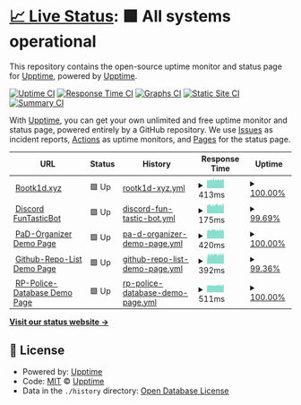 # [📈 Live Status](https://status.rootk1d.xyz): <!--live status--> **🟩 All systems operational**

This repository contains the open-source uptime monitor and status page for [Upptime](https://upptime.js.org), powered by [Upptime](https://github.com/upptime/upptime).

[![Uptime CI](https://github.com/roo7k1d/status-page/workflows/Uptime%20CI/badge.svg)](https://github.com/roo7k1d/status-page/actions?query=workflow%3A%22Uptime+CI%22)
[![Response Time CI](https://github.com/roo7k1d/status-page/workflows/Response%20Time%20CI/badge.svg)](https://github.com/roo7k1d/status-page/actions?query=workflow%3A%22Response+Time+CI%22)
[![Graphs CI](https://github.com/roo7k1d/status-page/workflows/Graphs%20CI/badge.svg)](https://github.com/roo7k1d/status-page/actions?query=workflow%3A%22Graphs+CI%22)
[![Static Site CI](https://github.com/roo7k1d/status-page/workflows/Static%20Site%20CI/badge.svg)](https://github.com/roo7k1d/status-page/actions?query=workflow%3A%22Static+Site+CI%22)
[![Summary CI](https://github.com/roo7k1d/status-page/workflows/Summary%20CI/badge.svg)](https://github.com/roo7k1d/status-page/actions?query=workflow%3A%22Summary+CI%22)

With [Upptime](https://upptime.js.org), you can get your own unlimited and free uptime monitor and status page, powered entirely by a GitHub repository. We use [Issues](https://github.com/upptime/upptime/issues) as incident reports, [Actions](https://github.com/roo7k1d/status-page/actions) as uptime monitors, and [Pages](https://status.rootk1d.xyz) for the status page.

<!--start: status pages-->
<!-- This summary is generated by Upptime (https://github.com/upptime/upptime) -->
<!-- Do not edit this manually, your changes will be overwritten -->
<!-- prettier-ignore -->
| URL | Status | History | Response Time | Uptime |
| --- | ------ | ------- | ------------- | ------ |
| <img alt="" src="https://cdn.discordapp.com/attachments/742731876170465310/896683113239937064/RootK1d.png" height="13"> [Rootk1d.xyz](https://rootk1d.xyz) | 🟩 Up | [rootk1d-xyz.yml](https://github.com/Roo7K1d/status-page/commits/HEAD/history/rootk1d-xyz.yml) | <details><summary><img alt="Response time graph" src="./graphs/rootk1d-xyz/response-time-week.png" height="20"> 413ms</summary><br><a href="https://status.rootk1d.xyz/history/rootk1d-xyz"><img alt="Response time 413" src="https://img.shields.io/endpoint?url=https%3A%2F%2Fraw.githubusercontent.com%2FRoo7K1d%2Fstatus-page%2FHEAD%2Fapi%2Frootk1d-xyz%2Fresponse-time.json"></a><br><a href="https://status.rootk1d.xyz/history/rootk1d-xyz"><img alt="24-hour response time 413" src="https://img.shields.io/endpoint?url=https%3A%2F%2Fraw.githubusercontent.com%2FRoo7K1d%2Fstatus-page%2FHEAD%2Fapi%2Frootk1d-xyz%2Fresponse-time-day.json"></a><br><a href="https://status.rootk1d.xyz/history/rootk1d-xyz"><img alt="7-day response time 413" src="https://img.shields.io/endpoint?url=https%3A%2F%2Fraw.githubusercontent.com%2FRoo7K1d%2Fstatus-page%2FHEAD%2Fapi%2Frootk1d-xyz%2Fresponse-time-week.json"></a><br><a href="https://status.rootk1d.xyz/history/rootk1d-xyz"><img alt="30-day response time 413" src="https://img.shields.io/endpoint?url=https%3A%2F%2Fraw.githubusercontent.com%2FRoo7K1d%2Fstatus-page%2FHEAD%2Fapi%2Frootk1d-xyz%2Fresponse-time-month.json"></a><br><a href="https://status.rootk1d.xyz/history/rootk1d-xyz"><img alt="1-year response time 413" src="https://img.shields.io/endpoint?url=https%3A%2F%2Fraw.githubusercontent.com%2FRoo7K1d%2Fstatus-page%2FHEAD%2Fapi%2Frootk1d-xyz%2Fresponse-time-year.json"></a></details> | <details><summary><a href="https://status.rootk1d.xyz/history/rootk1d-xyz">100.00%</a></summary><a href="https://status.rootk1d.xyz/history/rootk1d-xyz"><img alt="All-time uptime 100.00%" src="https://img.shields.io/endpoint?url=https%3A%2F%2Fraw.githubusercontent.com%2FRoo7K1d%2Fstatus-page%2FHEAD%2Fapi%2Frootk1d-xyz%2Fuptime.json"></a><br><a href="https://status.rootk1d.xyz/history/rootk1d-xyz"><img alt="24-hour uptime 100.00%" src="https://img.shields.io/endpoint?url=https%3A%2F%2Fraw.githubusercontent.com%2FRoo7K1d%2Fstatus-page%2FHEAD%2Fapi%2Frootk1d-xyz%2Fuptime-day.json"></a><br><a href="https://status.rootk1d.xyz/history/rootk1d-xyz"><img alt="7-day uptime 100.00%" src="https://img.shields.io/endpoint?url=https%3A%2F%2Fraw.githubusercontent.com%2FRoo7K1d%2Fstatus-page%2FHEAD%2Fapi%2Frootk1d-xyz%2Fuptime-week.json"></a><br><a href="https://status.rootk1d.xyz/history/rootk1d-xyz"><img alt="30-day uptime 100.00%" src="https://img.shields.io/endpoint?url=https%3A%2F%2Fraw.githubusercontent.com%2FRoo7K1d%2Fstatus-page%2FHEAD%2Fapi%2Frootk1d-xyz%2Fuptime-month.json"></a><br><a href="https://status.rootk1d.xyz/history/rootk1d-xyz"><img alt="1-year uptime 100.00%" src="https://img.shields.io/endpoint?url=https%3A%2F%2Fraw.githubusercontent.com%2FRoo7K1d%2Fstatus-page%2FHEAD%2Fapi%2Frootk1d-xyz%2Fuptime-year.json"></a></details>
| <img alt="" src="https://cdn.discordapp.com/attachments/742731876170465310/896682890073612348/images.png" height="13"> [Discord FunTasticBot](https://rootk1d.xyz/discord-ftb) | 🟩 Up | [discord-fun-tastic-bot.yml](https://github.com/Roo7K1d/status-page/commits/HEAD/history/discord-fun-tastic-bot.yml) | <details><summary><img alt="Response time graph" src="./graphs/discord-fun-tastic-bot/response-time-week.png" height="20"> 175ms</summary><br><a href="https://status.rootk1d.xyz/history/discord-fun-tastic-bot"><img alt="Response time 175" src="https://img.shields.io/endpoint?url=https%3A%2F%2Fraw.githubusercontent.com%2FRoo7K1d%2Fstatus-page%2FHEAD%2Fapi%2Fdiscord-fun-tastic-bot%2Fresponse-time.json"></a><br><a href="https://status.rootk1d.xyz/history/discord-fun-tastic-bot"><img alt="24-hour response time 175" src="https://img.shields.io/endpoint?url=https%3A%2F%2Fraw.githubusercontent.com%2FRoo7K1d%2Fstatus-page%2FHEAD%2Fapi%2Fdiscord-fun-tastic-bot%2Fresponse-time-day.json"></a><br><a href="https://status.rootk1d.xyz/history/discord-fun-tastic-bot"><img alt="7-day response time 175" src="https://img.shields.io/endpoint?url=https%3A%2F%2Fraw.githubusercontent.com%2FRoo7K1d%2Fstatus-page%2FHEAD%2Fapi%2Fdiscord-fun-tastic-bot%2Fresponse-time-week.json"></a><br><a href="https://status.rootk1d.xyz/history/discord-fun-tastic-bot"><img alt="30-day response time 175" src="https://img.shields.io/endpoint?url=https%3A%2F%2Fraw.githubusercontent.com%2FRoo7K1d%2Fstatus-page%2FHEAD%2Fapi%2Fdiscord-fun-tastic-bot%2Fresponse-time-month.json"></a><br><a href="https://status.rootk1d.xyz/history/discord-fun-tastic-bot"><img alt="1-year response time 175" src="https://img.shields.io/endpoint?url=https%3A%2F%2Fraw.githubusercontent.com%2FRoo7K1d%2Fstatus-page%2FHEAD%2Fapi%2Fdiscord-fun-tastic-bot%2Fresponse-time-year.json"></a></details> | <details><summary><a href="https://status.rootk1d.xyz/history/discord-fun-tastic-bot">99.69%</a></summary><a href="https://status.rootk1d.xyz/history/discord-fun-tastic-bot"><img alt="All-time uptime 99.69%" src="https://img.shields.io/endpoint?url=https%3A%2F%2Fraw.githubusercontent.com%2FRoo7K1d%2Fstatus-page%2FHEAD%2Fapi%2Fdiscord-fun-tastic-bot%2Fuptime.json"></a><br><a href="https://status.rootk1d.xyz/history/discord-fun-tastic-bot"><img alt="24-hour uptime 99.69%" src="https://img.shields.io/endpoint?url=https%3A%2F%2Fraw.githubusercontent.com%2FRoo7K1d%2Fstatus-page%2FHEAD%2Fapi%2Fdiscord-fun-tastic-bot%2Fuptime-day.json"></a><br><a href="https://status.rootk1d.xyz/history/discord-fun-tastic-bot"><img alt="7-day uptime 99.69%" src="https://img.shields.io/endpoint?url=https%3A%2F%2Fraw.githubusercontent.com%2FRoo7K1d%2Fstatus-page%2FHEAD%2Fapi%2Fdiscord-fun-tastic-bot%2Fuptime-week.json"></a><br><a href="https://status.rootk1d.xyz/history/discord-fun-tastic-bot"><img alt="30-day uptime 99.69%" src="https://img.shields.io/endpoint?url=https%3A%2F%2Fraw.githubusercontent.com%2FRoo7K1d%2Fstatus-page%2FHEAD%2Fapi%2Fdiscord-fun-tastic-bot%2Fuptime-month.json"></a><br><a href="https://status.rootk1d.xyz/history/discord-fun-tastic-bot"><img alt="1-year uptime 99.69%" src="https://img.shields.io/endpoint?url=https%3A%2F%2Fraw.githubusercontent.com%2FRoo7K1d%2Fstatus-page%2FHEAD%2Fapi%2Fdiscord-fun-tastic-bot%2Fuptime-year.json"></a></details>
| <img alt="" src="https://cdn.discordapp.com/attachments/742731876170465310/896685452080320562/pad_ico.png" height="13"> [PaD-Organizer Demo Page](https://rootk1d.xyz/pad-demo) | 🟩 Up | [pa-d-organizer-demo-page.yml](https://github.com/Roo7K1d/status-page/commits/HEAD/history/pa-d-organizer-demo-page.yml) | <details><summary><img alt="Response time graph" src="./graphs/pa-d-organizer-demo-page/response-time-week.png" height="20"> 420ms</summary><br><a href="https://status.rootk1d.xyz/history/pa-d-organizer-demo-page"><img alt="Response time 420" src="https://img.shields.io/endpoint?url=https%3A%2F%2Fraw.githubusercontent.com%2FRoo7K1d%2Fstatus-page%2FHEAD%2Fapi%2Fpa-d-organizer-demo-page%2Fresponse-time.json"></a><br><a href="https://status.rootk1d.xyz/history/pa-d-organizer-demo-page"><img alt="24-hour response time 420" src="https://img.shields.io/endpoint?url=https%3A%2F%2Fraw.githubusercontent.com%2FRoo7K1d%2Fstatus-page%2FHEAD%2Fapi%2Fpa-d-organizer-demo-page%2Fresponse-time-day.json"></a><br><a href="https://status.rootk1d.xyz/history/pa-d-organizer-demo-page"><img alt="7-day response time 420" src="https://img.shields.io/endpoint?url=https%3A%2F%2Fraw.githubusercontent.com%2FRoo7K1d%2Fstatus-page%2FHEAD%2Fapi%2Fpa-d-organizer-demo-page%2Fresponse-time-week.json"></a><br><a href="https://status.rootk1d.xyz/history/pa-d-organizer-demo-page"><img alt="30-day response time 420" src="https://img.shields.io/endpoint?url=https%3A%2F%2Fraw.githubusercontent.com%2FRoo7K1d%2Fstatus-page%2FHEAD%2Fapi%2Fpa-d-organizer-demo-page%2Fresponse-time-month.json"></a><br><a href="https://status.rootk1d.xyz/history/pa-d-organizer-demo-page"><img alt="1-year response time 420" src="https://img.shields.io/endpoint?url=https%3A%2F%2Fraw.githubusercontent.com%2FRoo7K1d%2Fstatus-page%2FHEAD%2Fapi%2Fpa-d-organizer-demo-page%2Fresponse-time-year.json"></a></details> | <details><summary><a href="https://status.rootk1d.xyz/history/pa-d-organizer-demo-page">100.00%</a></summary><a href="https://status.rootk1d.xyz/history/pa-d-organizer-demo-page"><img alt="All-time uptime 100.00%" src="https://img.shields.io/endpoint?url=https%3A%2F%2Fraw.githubusercontent.com%2FRoo7K1d%2Fstatus-page%2FHEAD%2Fapi%2Fpa-d-organizer-demo-page%2Fuptime.json"></a><br><a href="https://status.rootk1d.xyz/history/pa-d-organizer-demo-page"><img alt="24-hour uptime 100.00%" src="https://img.shields.io/endpoint?url=https%3A%2F%2Fraw.githubusercontent.com%2FRoo7K1d%2Fstatus-page%2FHEAD%2Fapi%2Fpa-d-organizer-demo-page%2Fuptime-day.json"></a><br><a href="https://status.rootk1d.xyz/history/pa-d-organizer-demo-page"><img alt="7-day uptime 100.00%" src="https://img.shields.io/endpoint?url=https%3A%2F%2Fraw.githubusercontent.com%2FRoo7K1d%2Fstatus-page%2FHEAD%2Fapi%2Fpa-d-organizer-demo-page%2Fuptime-week.json"></a><br><a href="https://status.rootk1d.xyz/history/pa-d-organizer-demo-page"><img alt="30-day uptime 100.00%" src="https://img.shields.io/endpoint?url=https%3A%2F%2Fraw.githubusercontent.com%2FRoo7K1d%2Fstatus-page%2FHEAD%2Fapi%2Fpa-d-organizer-demo-page%2Fuptime-month.json"></a><br><a href="https://status.rootk1d.xyz/history/pa-d-organizer-demo-page"><img alt="1-year uptime 100.00%" src="https://img.shields.io/endpoint?url=https%3A%2F%2Fraw.githubusercontent.com%2FRoo7K1d%2Fstatus-page%2FHEAD%2Fapi%2Fpa-d-organizer-demo-page%2Fuptime-year.json"></a></details>
| <img alt="" src="https://cdn.discordapp.com/attachments/742731876170465310/896721537313431622/github.png" height="13"> [Github-Repo-List Demo Page](https://rootk1d.xyz/repos) | 🟩 Up | [github-repo-list-demo-page.yml](https://github.com/Roo7K1d/status-page/commits/HEAD/history/github-repo-list-demo-page.yml) | <details><summary><img alt="Response time graph" src="./graphs/github-repo-list-demo-page/response-time-week.png" height="20"> 392ms</summary><br><a href="https://status.rootk1d.xyz/history/github-repo-list-demo-page"><img alt="Response time 392" src="https://img.shields.io/endpoint?url=https%3A%2F%2Fraw.githubusercontent.com%2FRoo7K1d%2Fstatus-page%2FHEAD%2Fapi%2Fgithub-repo-list-demo-page%2Fresponse-time.json"></a><br><a href="https://status.rootk1d.xyz/history/github-repo-list-demo-page"><img alt="24-hour response time 392" src="https://img.shields.io/endpoint?url=https%3A%2F%2Fraw.githubusercontent.com%2FRoo7K1d%2Fstatus-page%2FHEAD%2Fapi%2Fgithub-repo-list-demo-page%2Fresponse-time-day.json"></a><br><a href="https://status.rootk1d.xyz/history/github-repo-list-demo-page"><img alt="7-day response time 392" src="https://img.shields.io/endpoint?url=https%3A%2F%2Fraw.githubusercontent.com%2FRoo7K1d%2Fstatus-page%2FHEAD%2Fapi%2Fgithub-repo-list-demo-page%2Fresponse-time-week.json"></a><br><a href="https://status.rootk1d.xyz/history/github-repo-list-demo-page"><img alt="30-day response time 392" src="https://img.shields.io/endpoint?url=https%3A%2F%2Fraw.githubusercontent.com%2FRoo7K1d%2Fstatus-page%2FHEAD%2Fapi%2Fgithub-repo-list-demo-page%2Fresponse-time-month.json"></a><br><a href="https://status.rootk1d.xyz/history/github-repo-list-demo-page"><img alt="1-year response time 392" src="https://img.shields.io/endpoint?url=https%3A%2F%2Fraw.githubusercontent.com%2FRoo7K1d%2Fstatus-page%2FHEAD%2Fapi%2Fgithub-repo-list-demo-page%2Fresponse-time-year.json"></a></details> | <details><summary><a href="https://status.rootk1d.xyz/history/github-repo-list-demo-page">99.36%</a></summary><a href="https://status.rootk1d.xyz/history/github-repo-list-demo-page"><img alt="All-time uptime 99.36%" src="https://img.shields.io/endpoint?url=https%3A%2F%2Fraw.githubusercontent.com%2FRoo7K1d%2Fstatus-page%2FHEAD%2Fapi%2Fgithub-repo-list-demo-page%2Fuptime.json"></a><br><a href="https://status.rootk1d.xyz/history/github-repo-list-demo-page"><img alt="24-hour uptime 99.36%" src="https://img.shields.io/endpoint?url=https%3A%2F%2Fraw.githubusercontent.com%2FRoo7K1d%2Fstatus-page%2FHEAD%2Fapi%2Fgithub-repo-list-demo-page%2Fuptime-day.json"></a><br><a href="https://status.rootk1d.xyz/history/github-repo-list-demo-page"><img alt="7-day uptime 99.36%" src="https://img.shields.io/endpoint?url=https%3A%2F%2Fraw.githubusercontent.com%2FRoo7K1d%2Fstatus-page%2FHEAD%2Fapi%2Fgithub-repo-list-demo-page%2Fuptime-week.json"></a><br><a href="https://status.rootk1d.xyz/history/github-repo-list-demo-page"><img alt="30-day uptime 99.36%" src="https://img.shields.io/endpoint?url=https%3A%2F%2Fraw.githubusercontent.com%2FRoo7K1d%2Fstatus-page%2FHEAD%2Fapi%2Fgithub-repo-list-demo-page%2Fuptime-month.json"></a><br><a href="https://status.rootk1d.xyz/history/github-repo-list-demo-page"><img alt="1-year uptime 99.36%" src="https://img.shields.io/endpoint?url=https%3A%2F%2Fraw.githubusercontent.com%2FRoo7K1d%2Fstatus-page%2FHEAD%2Fapi%2Fgithub-repo-list-demo-page%2Fuptime-year.json"></a></details>
| <img alt="" src="https://cdn.discordapp.com/attachments/742731876170465310/896686450811232256/police_ico.png" height="13"> [RP-Police-Database Demo Page](https://rootk1d.xyz/police) | 🟩 Up | [rp-police-database-demo-page.yml](https://github.com/Roo7K1d/status-page/commits/HEAD/history/rp-police-database-demo-page.yml) | <details><summary><img alt="Response time graph" src="./graphs/rp-police-database-demo-page/response-time-week.png" height="20"> 511ms</summary><br><a href="https://status.rootk1d.xyz/history/rp-police-database-demo-page"><img alt="Response time 511" src="https://img.shields.io/endpoint?url=https%3A%2F%2Fraw.githubusercontent.com%2FRoo7K1d%2Fstatus-page%2FHEAD%2Fapi%2Frp-police-database-demo-page%2Fresponse-time.json"></a><br><a href="https://status.rootk1d.xyz/history/rp-police-database-demo-page"><img alt="24-hour response time 511" src="https://img.shields.io/endpoint?url=https%3A%2F%2Fraw.githubusercontent.com%2FRoo7K1d%2Fstatus-page%2FHEAD%2Fapi%2Frp-police-database-demo-page%2Fresponse-time-day.json"></a><br><a href="https://status.rootk1d.xyz/history/rp-police-database-demo-page"><img alt="7-day response time 511" src="https://img.shields.io/endpoint?url=https%3A%2F%2Fraw.githubusercontent.com%2FRoo7K1d%2Fstatus-page%2FHEAD%2Fapi%2Frp-police-database-demo-page%2Fresponse-time-week.json"></a><br><a href="https://status.rootk1d.xyz/history/rp-police-database-demo-page"><img alt="30-day response time 511" src="https://img.shields.io/endpoint?url=https%3A%2F%2Fraw.githubusercontent.com%2FRoo7K1d%2Fstatus-page%2FHEAD%2Fapi%2Frp-police-database-demo-page%2Fresponse-time-month.json"></a><br><a href="https://status.rootk1d.xyz/history/rp-police-database-demo-page"><img alt="1-year response time 511" src="https://img.shields.io/endpoint?url=https%3A%2F%2Fraw.githubusercontent.com%2FRoo7K1d%2Fstatus-page%2FHEAD%2Fapi%2Frp-police-database-demo-page%2Fresponse-time-year.json"></a></details> | <details><summary><a href="https://status.rootk1d.xyz/history/rp-police-database-demo-page">100.00%</a></summary><a href="https://status.rootk1d.xyz/history/rp-police-database-demo-page"><img alt="All-time uptime 100.00%" src="https://img.shields.io/endpoint?url=https%3A%2F%2Fraw.githubusercontent.com%2FRoo7K1d%2Fstatus-page%2FHEAD%2Fapi%2Frp-police-database-demo-page%2Fuptime.json"></a><br><a href="https://status.rootk1d.xyz/history/rp-police-database-demo-page"><img alt="24-hour uptime 100.00%" src="https://img.shields.io/endpoint?url=https%3A%2F%2Fraw.githubusercontent.com%2FRoo7K1d%2Fstatus-page%2FHEAD%2Fapi%2Frp-police-database-demo-page%2Fuptime-day.json"></a><br><a href="https://status.rootk1d.xyz/history/rp-police-database-demo-page"><img alt="7-day uptime 100.00%" src="https://img.shields.io/endpoint?url=https%3A%2F%2Fraw.githubusercontent.com%2FRoo7K1d%2Fstatus-page%2FHEAD%2Fapi%2Frp-police-database-demo-page%2Fuptime-week.json"></a><br><a href="https://status.rootk1d.xyz/history/rp-police-database-demo-page"><img alt="30-day uptime 100.00%" src="https://img.shields.io/endpoint?url=https%3A%2F%2Fraw.githubusercontent.com%2FRoo7K1d%2Fstatus-page%2FHEAD%2Fapi%2Frp-police-database-demo-page%2Fuptime-month.json"></a><br><a href="https://status.rootk1d.xyz/history/rp-police-database-demo-page"><img alt="1-year uptime 100.00%" src="https://img.shields.io/endpoint?url=https%3A%2F%2Fraw.githubusercontent.com%2FRoo7K1d%2Fstatus-page%2FHEAD%2Fapi%2Frp-police-database-demo-page%2Fuptime-year.json"></a></details>

<!--end: status pages-->

[**Visit our status website →**](https://status.rootk1d.xyz)

## 📄 License

- Powered by: [Upptime](https://github.com/upptime/upptime)
- Code: [MIT](./LICENSE) © [Upptime](https://upptime.js.org)
- Data in the `./history` directory: [Open Database License](https://opendatacommons.org/licenses/odbl/1-0/)

